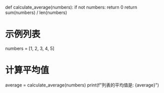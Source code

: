def calculate_average(numbers):
    if not numbers:
        return 0
    return sum(numbers) / len(numbers)

# 示例列表
numbers = [1, 2, 3, 4, 5]

# 计算平均值
average = calculate_average(numbers)
print(f"列表的平均值是: {average}")
